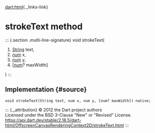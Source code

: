[dart:html](../../dart-html/dart-html-library){._links-link}

strokeText method
=================

::: {.section .multi-line-signature}
void strokeText(

1.  [String](../../dart-core/string-class) text,
2.  [num](../../dart-core/num-class) x,
3.  [num](../../dart-core/num-class) y,
4.  \[[num](../../dart-core/num-class)? maxWidth\]

)
:::

Implementation {#source}
--------------

``` {.language-dart data-language="dart"}
void strokeText(String text, num x, num y, [num? maxWidth]) native;
```

::: {._attribution}
© 2012 the Dart project authors\
Licensed under the BSD 3-Clause \"New\" or \"Revised\" License.\
<https://api.dart.dev/stable/2.18.5/dart-html/OffscreenCanvasRenderingContext2D/strokeText.html>
:::
